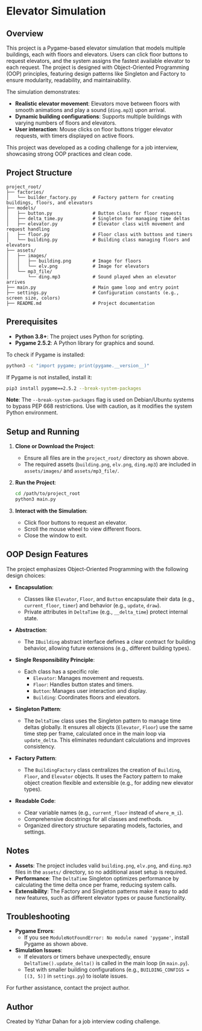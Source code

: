 # Elevator Simulation

## Overview
This project is a Pygame-based elevator simulation that models multiple buildings, each with floors and elevators. Users can click floor buttons to request elevators, and the system assigns the fastest available elevator to each request. The project is designed with Object-Oriented Programming (OOP) principles, featuring design patterns like Singleton and Factory to ensure modularity, readability, and maintainability.

The simulation demonstrates:
- **Realistic elevator movement**: Elevators move between floors with smooth animations and play a sound (`ding.mp3`) upon arrival.
- **Dynamic building configurations**: Supports multiple buildings with varying numbers of floors and elevators.
- **User interaction**: Mouse clicks on floor buttons trigger elevator requests, with timers displayed on active floors.

This project was developed as a coding challenge for a job interview, showcasing strong OOP practices and clean code.

## Project Structure
```
project_root/
├── factories/
│   └── builder_factory.py      # Factory pattern for creating buildings, floors, and elevators
├── models/
│   ├── button.py               # Button class for floor requests
│   ├── delta_time.py           # Singleton for managing time deltas
│   ├── elevator.py             # Elevator class with movement and request handling
│   ├── floor.py                # Floor class with buttons and timers
│   └── building.py             # Building class managing floors and elevators
├── assets/
│   ├── images/
│   │   ├── building.png        # Image for floors
│   │   └── elv.png             # Image for elevators
│   └── mp3_file/
│       └── ding.mp3            # Sound played when an elevator arrives
├── main.py                     # Main game loop and entry point
├── settings.py                 # Configuration constants (e.g., screen size, colors)
├── README.md                   # Project documentation
```

## Prerequisites
- **Python 3.8+**: The project uses Python for scripting.
- **Pygame 2.5.2**: A Python library for graphics and sound.

To check if Pygame is installed:
```bash
python3 -c "import pygame; print(pygame.__version__)"
```
If Pygame is not installed, install it:
```bash
pip3 install pygame==2.5.2 --break-system-packages
```

**Note**: The `--break-system-packages` flag is used on Debian/Ubuntu systems to bypass PEP 668 restrictions. Use with caution, as it modifies the system Python environment.

## Setup and Running
1. **Clone or Download the Project**:
   - Ensure all files are in the `project_root/` directory as shown above.
   - The required assets (`building.png`, `elv.png`, `ding.mp3`) are included in `assets/images/` and `assets/mp3_file/`.

2. **Run the Project**:
   ```bash
   cd /path/to/project_root
   python3 main.py
   ```

3. **Interact with the Simulation**:
   - Click floor buttons to request an elevator.
   - Scroll the mouse wheel to view different floors.
   - Close the window to exit.

## OOP Design Features
The project emphasizes Object-Oriented Programming with the following design choices:

- **Encapsulation**:
  - Classes like `Elevator`, `Floor`, and `Button` encapsulate their data (e.g., `current_floor`, `timer`) and behavior (e.g., `update`, `draw`).
  - Private attributes in `DeltaTime` (e.g., `__delta_time`) protect internal state.

- **Abstraction**:
  - The `IBuilding` abstract interface defines a clear contract for building behavior, allowing future extensions (e.g., different building types).

- **Single Responsibility Principle**:
  - Each class has a specific role:
    - `Elevator`: Manages movement and requests.
    - `Floor`: Handles button states and timers.
    - `Button`: Manages user interaction and display.
    - `Building`: Coordinates floors and elevators.

- **Singleton Pattern**:
  - The `DeltaTime` class uses the Singleton pattern to manage time deltas globally. It ensures all objects (`Elevator`, `Floor`) use the same time step per frame, calculated once in the main loop via `update_delta`. This eliminates redundant calculations and improves consistency.

- **Factory Pattern**:
  - The `BuildingFactory` class centralizes the creation of `Building`, `Floor`, and `Elevator` objects. It uses the Factory pattern to make object creation flexible and extensible (e.g., for adding new elevator types).

- **Readable Code**:
  - Clear variable names (e.g., `current_floor` instead of `where_m_i`).
  - Comprehensive docstrings for all classes and methods.
  - Organized directory structure separating models, factories, and settings.

## Notes
- **Assets**: The project includes valid `building.png`, `elv.png`, and `ding.mp3` files in the `assets/` directory, so no additional asset setup is required.
- **Performance**: The `DeltaTime` Singleton optimizes performance by calculating the time delta once per frame, reducing system calls.
- **Extensibility**: The Factory and Singleton patterns make it easy to add new features, such as different elevator types or pause functionality.

## Troubleshooting
- **Pygame Errors**:
  - If you see `ModuleNotFoundError: No module named 'pygame'`, install Pygame as shown above.
- **Simulation Issues**:
  - If elevators or timers behave unexpectedly, ensure `DeltaTime().update_delta()` is called in the main loop (in `main.py`).
  - Test with smaller building configurations (e.g., `BUILDING_CONFIGS = [(3, 5)]` in `settings.py`) to isolate issues.

For further assistance, contact the project author.

## Author
Created by Yizhar Dahan for a job interview coding challenge.